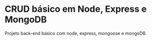 # CRUD básico em Node, Express e MongoDB

Projeto back-end básico com node, express, mongoose e mongoDB.
